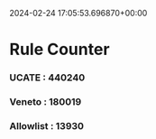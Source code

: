 2024-02-24 17:05:53.696870+00:00
# Rule Counter 
 ### UCATE : 440240

 ### Veneto : 180019

 ### Allowlist : 13930